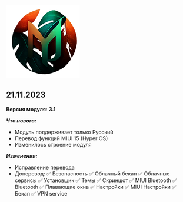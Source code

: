 <img src="https://raw.githubusercontent.com/kazhemons/CNtoRU/main/img/Logo.png">

## 21.11.2023 ##

**Версия модуля**: **3.1**

***Что нового:***
- Модуль поддерживает только Русский
- Перевод функций MIUI 15 (Hyper OS)
- Изменилось строение модуля

***Изменения:***
- Исправление перевода
- Доперевод: 
 ✅ Безопасность
 ✅ Облачный бекап
 ✅ Облачные сервисы
 ✅ Установщик
 ✅ Темы
 ✅ Скриншот
 ✅ MIUI Bluetooth
 ✅ Bluetooth
 ✅ Плавающие окна
 ✅ Настройки
 ✅ MIUI Настройки
 ✅ Бекап
 ✅ VPN service




